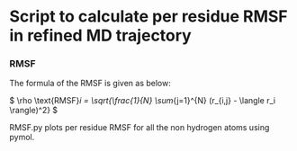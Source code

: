 
# Script to calculate per residue RMSF in refined MD trajectory

### RMSF

The formula of the RMSF is given as below:

$ \rho \text{RMSF}_i = \sqrt{\frac{1}{N} \sum_{j=1}^{N} (r\_{i,j} - \langle r_i \rangle)^2} $

RMSF.py plots per residue RMSF for all the non hydrogen atoms using pymol. 
